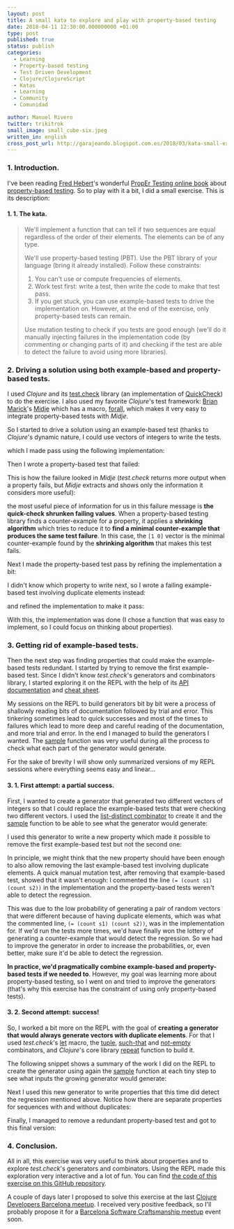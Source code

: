 ```yaml
---
layout: post
title: A small kata to explore and play with property-based testing 
date: 2018-04-11 12:30:00.000000000 +01:00
type: post
published: true
status: publish
categories:
  - Learning
  - Property-based testing
  - Test Driven Development
  - Clojure/ClojureScript
  - Katas
  - Learning
  - Community
  - Comunidad

author: Manuel Rivero
twitter: trikitrok
small_image: small_cube-six.jpeg
written_in: english
cross_post_url: http://garajeando.blogspot.com.es/2018/03/kata-small-exercise-to-explore-and-play.html
---
```


### 1\. Introduction.

I've been reading [Fred Hebert](https://twitter.com/mononcqc?lang=en)'s wonderful [PropEr Testing online book](https://propertesting.com/) about [property-based testing](https://ferd.ca/property-based-testing-basics.html). So to play with it a bit, I did a small exercise. This is its description:


#### 1\. 1\. The kata.

> We'll implement a function that can tell if two sequences are equal regardless of the order of their elements. The elements can be of any type.
> 
> We'll use property-based testing (PBT). Use the PBT library of your language (bring it already installed).
> Follow these constraints:
>
> 1. You can't use or compute frequencies of elements.
> 2. Work test first: write a test, then write the code to make that test pass.
> 3. If you get stuck, you can use example-based tests to drive the implementation on. However, at the end of the exercise, only property-based tests can remain.
> 
> Use mutation testing to check if you tests are good enough (we'll do it manually injecting failures in the implementation code (by commenting or changing parts of it) and checking if the test are able to detect the failure to avoid using more libraries).


### 2. Driving a solution using both example-based and property-based tests.

I used _Clojure_ and its [test.check](https://github.com/clojure/test.check) library (an implementation of [QuickCheck](https://en.wikipedia.org/wiki/QuickCheck)) to do the exercise. I also used my favorite _Clojure_'s test framework: [Brian Marick](https://twitter.com/marick)'s [Midje](https://github.com/marick/Midje) which has a macro, [forall](https://github.com/marick/Midje/wiki/Generative-testing-with-for-all), which makes it very easy to integrate property-based tests with _Midje_.

So I started to drive a solution using an example-based test (thanks to _Clojure_'s dynamic nature, I could use vectors of integers to write the tests.

<script src="https://gist.github.com/trikitrok/bb1d7884fc8b418ef58a35d3ecc789e7.js"></script>

which I made pass using the following implementation:

<script src="https://gist.github.com/trikitrok/3497e9be659a4adefac191985152ce84.js"></script>

Then I wrote a property-based test that failed:

<script src="https://gist.github.com/trikitrok/dde083a0743a3640377c48e4395aef66.js"></script>

This is how the failure looked in _Midje_ (_test.check_ returns more output when a property fails, but _Midje_ extracts and shows only the information it considers more useful):

<script src="https://gist.github.com/trikitrok/22c72ad72d7703d157708b01cbf43cfb.js"></script>

the most useful piece of information for us in this failure message is **the quick-check shrunken failing values**. When a property-based testing library finds a counter-example for a property, it applies a **shrinking algorithm** which  tries to reduce it to **find a minimal counter-example that produces the same test failure**. 
In this case, the `[1 0]` vector is the minimal counter-example found by the **shrinking algorithm** that makes this test fails.


Next I made the property-based test pass by refining the implementation a bit:


<script src="https://gist.github.com/trikitrok/fd93859bf9aca2db7f683e40bc3ff649.js"></script>

I didn't know which property to write next, so I wrote a failing example-based test involving duplicate elements instead:

<script src="https://gist.github.com/trikitrok/374cabad9d1d02885b574776ef5d87f1.js"></script>

and refined the implementation to make it pass:

<script src="https://gist.github.com/trikitrok/00575377dd651b18cd15efd7371b11af.js"></script>

With this, the implementation was done (I chose a function that was easy to implement, so I could focus on thinking about properties). 


### 3\. Getting rid of example-based tests.

Then the next step was finding properties that could make the example-based tests redundant. I started by trying to remove the first example-based test. Since I didn't know _test.check_'s generators and combinators library, I started exploring it on the REPL with the help of its [API documentation](http://clojure.github.io/test.check/) and [cheat sheet](https://github.com/clojure/test.check/blob/master/doc/cheatsheet.md).


My sessions on the REPL to build generators bit by bit were a process of shallowly reading bits of documentation followed by trial and error. This tinkering sometimes lead to quick successes and most of the times to failures which lead to more deep and careful reading of the documentation, and more trial and error. In the end I managed to build the generators I wanted. The [sample](http://clojure.github.io/test.check/clojure.test.check.generators.html#var-sample) function was very useful during all the process to check what each part of the generator would generate.

For the sake of brevity I will show only summarized versions of my REPL sessions where everything seems easy and linear...


#### 3. 1. First attempt: a partial success.

First, I wanted to create a generator that generated two different vectors of integers so that I could replace the  example-based tests that were checking two different vectors. I used the [list-distinct combinator](http://clojure.github.io/test.check/clojure.test.check.generators.html#var-list-distinct) to create it and the [sample](http://clojure.github.io/test.check/clojure.test.check.generators.html#var-sample) function to be able to see what the generator would generate:

<script src="https://gist.github.com/trikitrok/ce12295941fcf6aa20181b2537944fe2.js"></script>

I used this generator to write a new property which made it possible to remove the first example-based test but not the second one:

<script src="https://gist.github.com/trikitrok/647c484b69394507a501fcea1ddd5fb4.js"></script>

In principle, we might think that the new property should have been enough to also allow removing the last example-based test involving duplicate elements. A quick manual mutation test, after removing that example-based test, showed that it wasn't enough: I commented the line `(= (count s1) (count s2))` in the implementation and the property-based tests weren't able to detect the regression.


This was due to the low probability of generating a pair of random vectors that were different because of having duplicate elements, which was what the commented line, `(= (count s1) (count s2))`, was in the implementation for. If we'd run the tests more times, we'd have finally won the lottery of generating a counter-example that would detect the regression. So we had to improve the generator in order to increase the probabilities, or, even better, make sure it'd be able to detect the regression.

**In practice, we'd pragmatically combine example-based and property-based tests if we needed to**. However, my goal was learning more about property-based testing, so I went on and tried to improve the generators (that's why this exercise has the constraint of using only property-based tests). 


#### 3. 2. Second attempt: success!

So, I worked a bit more on the REPL with the goal of **creating a generator that would always generate vectors with duplicate elements**. For that I used _test.check_'s [let](http://clojure.github.io/test.check/clojure.test.check.generators.html#var-let) macro, the [tuple](http://clojure.github.io/test.check/clojure.test.check.generators.html#var-tuple), [such-that](http://clojure.github.io/test.check/clojure.test.check.generators.html#var-such-that) and [not-empty](http://clojure.github.io/test.check/clojure.test.check.generators.html#var-not-empty) combinators, and _Clojure_'s core library [repeat](https://clojuredocs.org/clojure.core/repeat) function to build it.

The following snippet shows a summary of the work I did on the REPL to create the generator using again the [sample](http://clojure.github.io/test.check/clojure.test.check.generators.html#var-sample) function at each tiny step to see what inputs the growing generator would generate:

<script src="https://gist.github.com/trikitrok/ff53dddf80f399f53223c8bd62885def.js"></script>

Next I used this new generator to write properties that this time did detect the regression mentioned above. Notice how there are separate properties for sequences with and without duplicates:

<script src="https://gist.github.com/trikitrok/2c9f8fecb53d14f66fc4b3bab75557d0.js"></script>

Finally, I managed to remove a redundant property-based test and got to this final version:

<script src="https://gist.github.com/trikitrok/aa40f03466b2bc2c3f088e2f9b2af535.js"></script>

### 4\. Conclusion.

All in all, this exercise was very useful to think about properties and to explore _test.check_'s generators and combinators. Using the REPL made this exploration very interactive and a lot of fun. You can find [the code of this exercise on this GitHub repository](https://github.com/trikitrok/same-not-regarding-order-kata-clojure).


A couple of days later I proposed to solve this exercise at the last [Clojure Developers Barcelona meetup](https://www.meetup.com/ClojureBCN/events/248734726/). I received very positive feedback, so I'll probably propose it for a [Barcelona Software Craftsmanship meetup](https://www.meetup.com/Barcelona-Software-Craftsmanship/) event soon.

